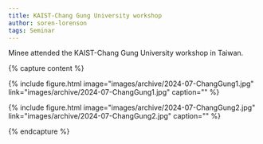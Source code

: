 ```yaml
---
title: KAIST-Chang Gung University workshop
author: soren-lorenson
tags: Seminar
---
```

Minee attended the KAIST-Chang Gung University workshop in Taiwan.

{% capture content %}

{% include figure.html image="images/archive/2024-07-ChangGung1.jpg" link="images/archive/2024-07-ChangGung1.jpg" caption="" %}

{% include figure.html image="images/archive/2024-07-ChangGung2.jpg" link="images/archive/2024-07-ChangGung2.jpg" caption="" %}

{% endcapture %}
